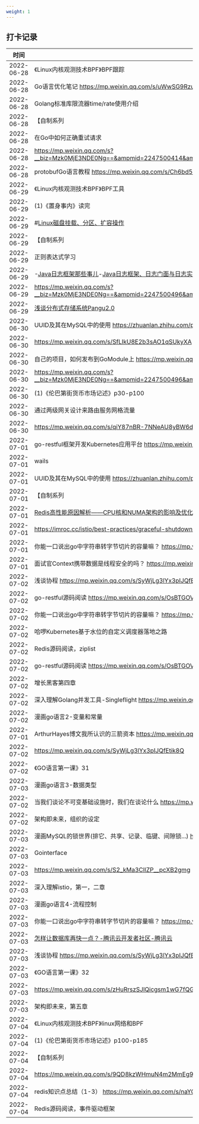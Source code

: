 ```yaml
---
weight: 1
---
```


## 打卡记录

| 时间  |  内容  |
| ---- | ---- |
| 2022-06-28 |《Linux内核观测技术BPF》BPF跟踪|
| 2022-06-28 |Go语言优化笔记 https://mp.weixin.qq.com/s/uWwSG9RzuY5lkiDrIiRQPQ|
| 2022-06-28 |Golang标准库限流器time/rate使用介绍|
| 2022-06-28 |【自制系列|
| 2022-06-28 |在Go中如何正确重试请求|
| 2022-06-28 |https://mp.weixin.qq.com/s?__biz=Mzk0MjE3NDE0Ng==&ampmid=2247500414&ampidx=1&ampsn=f3e77f90848dbfa0b82a220590e56e45&ampchksm=c2c5b8d3f5b231c5c2e0dc3a722ae1d2bf9690eb98daa85b9083e41fb0eb1592bcac4ff713b9&ampscene=178&ampcur_album_id=2123743679373688834#rd|
| 2022-06-28 |protobufGo语言教程 https://mp.weixin.qq.com/s/Ch6bd52EPXzv7r9n4nacog|
| 2022-06-29 |《Linux内核观测技术BPF》BPF工具|
| 2022-06-29 |(1)《置身事内》读完|
| 2022-06-29 |#[Linux磁盘挂载、分区、扩容操作]( https://segmentfault.com/a/1190000017213655)|
| 2022-06-29 |【自制系列|
| 2022-06-29 |正则表达式学习|
| 2022-06-29 |-[Java日志框架那些事儿]( https://www.cnblogs.com/chanshuyi/p/something_about_java_log_framework.html)-[Java日志框架、日志门面与日志实现]( https://javamana.com/2022/01/202201110706311258.html)|
| 2022-06-29 |https://mp.weixin.qq.com/s?__biz=Mzk0MjE3NDE0Ng==&ampmid=2247500496&ampidx=1&ampsn=3bddde6c68c2b03d9721ba74e949cfa8&ampchksm=c2c5b87df5b2316b083015a4fdba2df29211f38fcfd1cdb040e02ab410432608e26383a43ef5&ampscene=178&ampcur_album_id=2123743679373688834#rd|
| 2022-06-29 |[浅谈分布式存储系统Pangu2.0]( https://developer.aliyun.com/article/291207)|
| 2022-06-30 |UUID及其在MySQL中的使用 https://zhuanlan.zhihu.com/p/259802265|
| 2022-06-30 |https://mp.weixin.qq.com/s/SfLIkU8E2b3sAO1qSUkyXA|
| 2022-06-30 |自己的项目，如何发布到GoModule上 https://mp.weixin.qq.com/s/7jLmwtP3xk-wbCFKqPLK2g|
| 2022-06-30 |https://mp.weixin.qq.com/s?__biz=Mzk0MjE3NDE0Ng==&ampmid=2247500496&ampidx=1&ampsn=3bddde6c68c2b03d9721ba74e949cfa8&ampchksm=c2c5b87df5b2316b083015a4fdba2df29211f38fcfd1cdb040e02ab410432608e26383a43ef5&ampscene=178&ampcur_album_id=2123743679373688834#rd|
| 2022-06-30 |(1)《伦巴第街货币市场记述》p30-p100|
| 2022-06-30 |通过两级网关设计来路由服务网格流量|
| 2022-06-30 |https://mp.weixin.qq.com/s/qiY87nBR-7NNeAU8yBW6dg|
| 2022-07-01 |go-restful框架开发Kubernetes应用平台 https://mp.weixin.qq.com/s/GaV3JqWnuaXOu_gZx_pt5g|
| 2022-07-01 |wails|
| 2022-07-01 |UUID及其在MySQL中的使用 https://zhuanlan.zhihu.com/p/259802265|
| 2022-07-01 |【自制系列|
| 2022-07-01 |[Redis高性能原因解析——CPU核和NUMA架构的影响及优化方案_你丫才程序员的博客-CSDN博客]( https://blog.csdn.net/linuxguitu/article/details/112653562)|
| 2022-07-01 |https://imroc.cc/istio/best-practices/graceful-shutdown.html|
| 2022-07-01 |你能一口说出go中字符串转字节切片的容量嘛？ https://mp.weixin.qq.com/s/hDcwhezNzrdWQ_OyvPoN0w|
| 2022-07-01 |面试官Context携带数据是线程安全的吗？ https://mp.weixin.qq.com/s/S2_kMa3CIlZP__pcXB2gmg|
| 2022-07-02 |浅谈协程 https://mp.weixin.qq.com/s/SyWjLg3lYx3pIJQfEtik8Q|
| 2022-07-02 |go-restful源码阅读 https://mp.weixin.qq.com/s/OsBTGOVzJTP4r6D0assRog|
| 2022-07-02 |你能一口说出go中字符串转字节切片的容量嘛？ https://mp.weixin.qq.com/s/hDcwhezNzrdWQ_OyvPoN0w|
| 2022-07-02 |哈啰Kubernetes基于水位的自定义调度器落地之路|
| 2022-07-02 |Redis源码阅读，ziplist|
| 2022-07-02 |go-restful源码阅读 https://mp.weixin.qq.com/s/OsBTGOVzJTP4r6D0assRog|
| 2022-07-02 |增长黑客第四章|
| 2022-07-02 |深入理解Golang并发工具-Singleflight https://mp.weixin.qq.com/s/0EO9r4QCfnLBxiJKhlsoag|
| 2022-07-02 |漫画go语言2-变量和常量|
| 2022-07-01 |ArthurHayes博文我所认识的三箭资本 https://mp.weixin.qq.com/s/217A0vwQKo9YuL1aWqk0oA|
| 2022-07-02 |https://mp.weixin.qq.com/s/SyWjLg3lYx3pIJQfEtik8Q|
| 2022-07-02 |《GO语言第一课》31|
| 2022-07-03 |漫画go语言3-数据类型|
| 2022-07-02 |当我们谈论不可变基础设施时，我们在谈论什么 https://mp.weixin.qq.com/s/yj5dMAU1ONzweGGhlvtnYg|
| 2022-07-02 |架构即未来，组织的设定|
| 2022-07-03 |漫画MySQL的锁世界(排它、共享、记录、临键、间隙锁...) https://mp.weixin.qq.com/s/tpGdnsP5kDe-svSNLv-3gQ|
| 2022-07-03 |Gointerface|
| 2022-07-03 |https://mp.weixin.qq.com/s/S2_kMa3CIlZP__pcXB2gmg|
| 2022-07-03 |深入理解istio，第一，二章|
| 2022-07-03 |漫画go语言4-流程控制|
| 2022-07-03 |你能一口说出go中字符串转字节切片的容量嘛？ https://mp.weixin.qq.com/s/hDcwhezNzrdWQ_OyvPoN0w|
| 2022-07-03 |[怎样让数据库再快一点？-腾讯云开发者社区-腾讯云]( https://cloud.tencent.com/developer/article/1709570?from=article.detail.1442273)|
| 2022-07-03 |浅谈协程 https://mp.weixin.qq.com/s/SyWjLg3lYx3pIJQfEtik8Q|
| 2022-07-03 |《GO语言第一课》32|
| 2022-07-03 |https://mp.weixin.qq.com/s/zHuRrszSJlQicgsm1wG7fQGo并发编程里的数据竞争以及解决之道|
| 2022-07-03 |架构即未来，第五章|
| 2022-07-04 |《Linux内核观测技术BPF》linux网络和BPF|
| 2022-07-04 |(1)《伦巴第街货币市场记述》p100-p185|
| 2022-07-04 |【自制系列|
| 2022-07-04 |https://mp.weixin.qq.com/s/9QD8kzWHmuN4m2MmEg92NQ|
| 2022-07-04 |redis知识点总结（1-3） https://mp.weixin.qq.com/s/naYOzLtTDYM8K4_BANSWOw|
| 2022-07-04 |Redis源码阅读，事件驱动框架|
